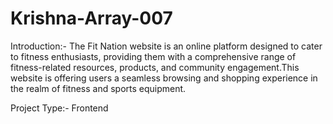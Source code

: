 # Krishna-Array-007


Introduction:-
The Fit Nation website is an online platform designed to cater to fitness enthusiasts, providing them with a comprehensive range of fitness-related resources, products, and community engagement.This website is offering users a seamless browsing and shopping experience in the realm of fitness and sports equipment.

Project Type:-
Frontend
